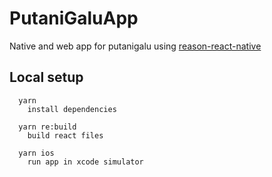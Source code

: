 # PutaniGaluApp

Native and web app for putanigalu using [reason-react-native](https://reason-react-native.github.io/)

## Local setup

```shell
  yarn
    install dependencies

  yarn re:build
    build react files

  yarn ios
    run app in xcode simulator
```
